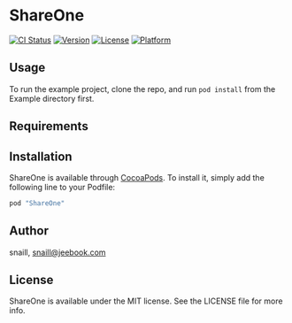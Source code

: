 # ShareOne

[![CI Status](http://img.shields.io/travis/snaill/ShareOne.svg?style=flat)](https://travis-ci.org/snaill/ShareOne)
[![Version](https://img.shields.io/cocoapods/v/ShareOne.svg?style=flat)](http://cocoapods.org/pods/ShareOne)
[![License](https://img.shields.io/cocoapods/l/ShareOne.svg?style=flat)](http://cocoapods.org/pods/ShareOne)
[![Platform](https://img.shields.io/cocoapods/p/ShareOne.svg?style=flat)](http://cocoapods.org/pods/ShareOne)

## Usage

To run the example project, clone the repo, and run `pod install` from the Example directory first.

## Requirements

## Installation

ShareOne is available through [CocoaPods](http://cocoapods.org). To install
it, simply add the following line to your Podfile:

```ruby
pod "ShareOne"
```

## Author

snaill, snaill@jeebook.com

## License

ShareOne is available under the MIT license. See the LICENSE file for more info.
